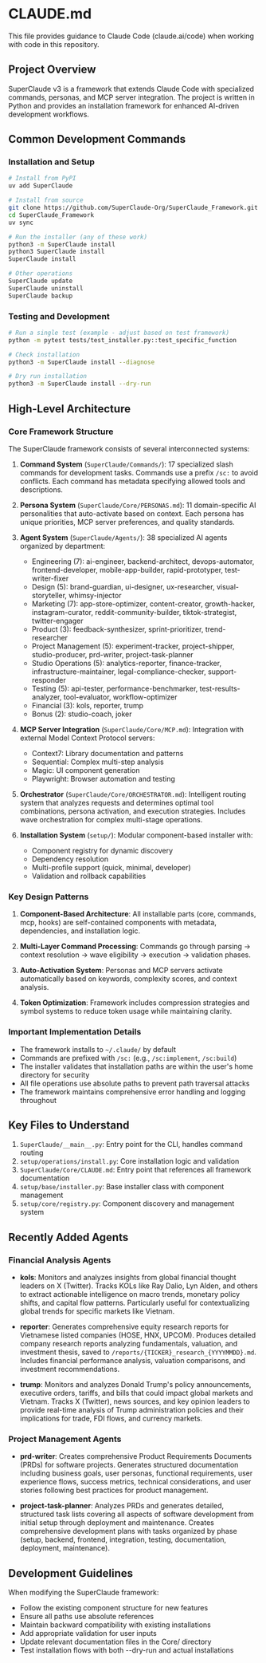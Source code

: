 # CLAUDE.md

This file provides guidance to Claude Code (claude.ai/code) when working with code in this repository.

## Project Overview

SuperClaude v3 is a framework that extends Claude Code with specialized commands, personas, and MCP server integration. The project is written in Python and provides an installation framework for enhanced AI-driven development workflows.

## Common Development Commands

### Installation and Setup
```bash
# Install from PyPI
uv add SuperClaude

# Install from source
git clone https://github.com/SuperClaude-Org/SuperClaude_Framework.git
cd SuperClaude_Framework
uv sync

# Run the installer (any of these work)
python3 -m SuperClaude install
python3 SuperClaude install
SuperClaude install

# Other operations
SuperClaude update
SuperClaude uninstall
SuperClaude backup
```

### Testing and Development
```bash
# Run a single test (example - adjust based on test framework)
python -m pytest tests/test_installer.py::test_specific_function

# Check installation
python3 -m SuperClaude install --diagnose

# Dry run installation
python3 -m SuperClaude install --dry-run
```

## High-Level Architecture

### Core Framework Structure
The SuperClaude framework consists of several interconnected systems:

1. **Command System** (`SuperClaude/Commands/`): 17 specialized slash commands for development tasks. Commands use a prefix `/sc:` to avoid conflicts. Each command has metadata specifying allowed tools and descriptions.

2. **Persona System** (`SuperClaude/Core/PERSONAS.md`): 11 domain-specific AI personalities that auto-activate based on context. Each persona has unique priorities, MCP server preferences, and quality standards.

3. **Agent System** (`SuperClaude/Agents/`): 38 specialized AI agents organized by department:
   - Engineering (7): ai-engineer, backend-architect, devops-automator, frontend-developer, mobile-app-builder, rapid-prototyper, test-writer-fixer
   - Design (5): brand-guardian, ui-designer, ux-researcher, visual-storyteller, whimsy-injector
   - Marketing (7): app-store-optimizer, content-creator, growth-hacker, instagram-curator, reddit-community-builder, tiktok-strategist, twitter-engager
   - Product (3): feedback-synthesizer, sprint-prioritizer, trend-researcher
   - Project Management (5): experiment-tracker, project-shipper, studio-producer, prd-writer, project-task-planner
   - Studio Operations (5): analytics-reporter, finance-tracker, infrastructure-maintainer, legal-compliance-checker, support-responder
   - Testing (5): api-tester, performance-benchmarker, test-results-analyzer, tool-evaluator, workflow-optimizer
   - Financial (3): kols, reporter, trump
   - Bonus (2): studio-coach, joker

4. **MCP Server Integration** (`SuperClaude/Core/MCP.md`): Integration with external Model Context Protocol servers:
   - Context7: Library documentation and patterns
   - Sequential: Complex multi-step analysis
   - Magic: UI component generation
   - Playwright: Browser automation and testing

5. **Orchestrator** (`SuperClaude/Core/ORCHESTRATOR.md`): Intelligent routing system that analyzes requests and determines optimal tool combinations, persona activation, and execution strategies. Includes wave orchestration for complex multi-stage operations.

6. **Installation System** (`setup/`): Modular component-based installer with:
   - Component registry for dynamic discovery
   - Dependency resolution
   - Multi-profile support (quick, minimal, developer)
   - Validation and rollback capabilities

### Key Design Patterns

1. **Component-Based Architecture**: All installable parts (core, commands, mcp, hooks) are self-contained components with metadata, dependencies, and installation logic.

2. **Multi-Layer Command Processing**: Commands go through parsing → context resolution → wave eligibility → execution → validation phases.

3. **Auto-Activation System**: Personas and MCP servers activate automatically based on keywords, complexity scores, and context analysis.

4. **Token Optimization**: Framework includes compression strategies and symbol systems to reduce token usage while maintaining clarity.

### Important Implementation Details

- The framework installs to `~/.claude/` by default
- Commands are prefixed with `/sc:` (e.g., `/sc:implement`, `/sc:build`)
- The installer validates that installation paths are within the user's home directory for security
- All file operations use absolute paths to prevent path traversal attacks
- The framework maintains comprehensive error handling and logging throughout

## Key Files to Understand

1. `SuperClaude/__main__.py`: Entry point for the CLI, handles command routing
2. `setup/operations/install.py`: Core installation logic and validation
3. `SuperClaude/Core/CLAUDE.md`: Entry point that references all framework documentation
4. `setup/base/installer.py`: Base installer class with component management
5. `setup/core/registry.py`: Component discovery and management system

## Recently Added Agents

### Financial Analysis Agents
- **kols**: Monitors and analyzes insights from global financial thought leaders on X (Twitter). Tracks KOLs like Ray Dalio, Lyn Alden, and others to extract actionable intelligence on macro trends, monetary policy shifts, and capital flow patterns. Particularly useful for contextualizing global trends for specific markets like Vietnam.

- **reporter**: Generates comprehensive equity research reports for Vietnamese listed companies (HOSE, HNX, UPCOM). Produces detailed company research reports analyzing fundamentals, valuation, and investment thesis, saved to `/reports/{TICKER}_research_{YYYYMMDD}.md`. Includes financial performance analysis, valuation comparisons, and investment recommendations.

- **trump**: Monitors and analyzes Donald Trump's policy announcements, executive orders, tariffs, and bills that could impact global markets and Vietnam. Tracks X (Twitter), news sources, and key opinion leaders to provide real-time analysis of Trump administration policies and their implications for trade, FDI flows, and currency markets.

### Project Management Agents
- **prd-writer**: Creates comprehensive Product Requirements Documents (PRDs) for software projects. Generates structured documentation including business goals, user personas, functional requirements, user experience flows, success metrics, technical considerations, and user stories following best practices for product management.

- **project-task-planner**: Analyzes PRDs and generates detailed, structured task lists covering all aspects of software development from initial setup through deployment and maintenance. Creates comprehensive development plans with tasks organized by phase (setup, backend, frontend, integration, testing, documentation, deployment, maintenance).

## Development Guidelines

When modifying the SuperClaude framework:
- Follow the existing component structure for new features
- Ensure all paths use absolute references
- Maintain backward compatibility with existing installations
- Add appropriate validation for user inputs
- Update relevant documentation files in the Core/ directory
- Test installation flows with both --dry-run and actual installations
